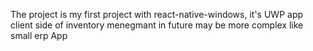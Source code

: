  The project is my first project with react-native-windows, it's  UWP app client side of inventory menegmant in future may be more complex like small erp App 

